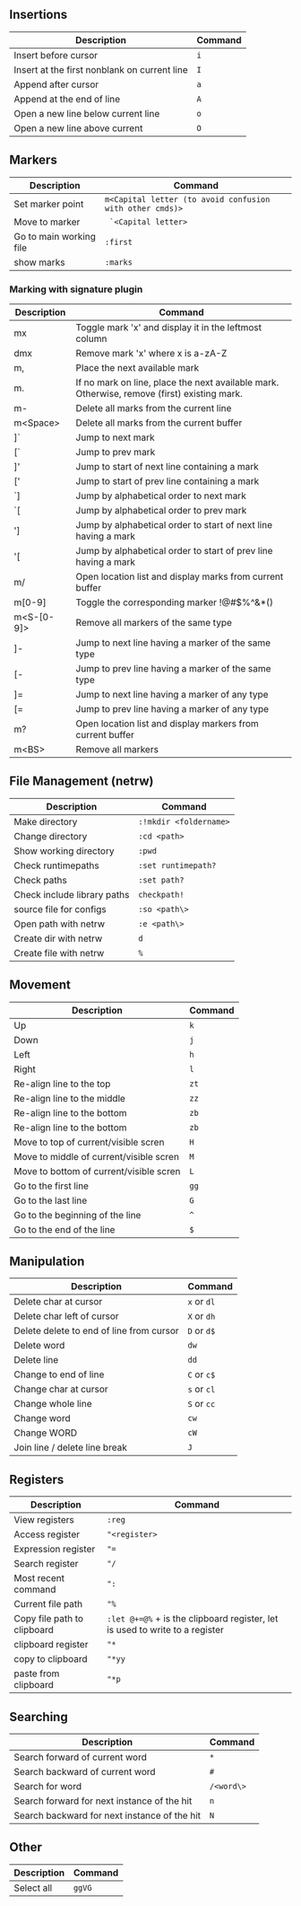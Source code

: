 
## Insertions
| Description				| Command								|
|---------------------------------------|-----------------------------------------------------------------------|
| Insert before cursor | `i` |
| Insert at the first nonblank on current line | `I` |
| Append after cursor | `a` |
| Append at the end of line | `A` |
| Open a new line below current line | `o` |
| Open a new line above current | `O` |


## Markers
| Description				| Command								|
|---------------------------------------|-----------------------------------------------------------------------|
| Set marker point 			| `m<Capital letter (to avoid confusion with other cmds)>`								|
| Move to marker 	| `` `<Capital letter>``	|
| Go to main working file 	| `:first`	|
| show marks | `:marks` |



### Marking with signature plugin
| Description				| Command								|
|---------------------------------------|-----------------------------------------------------------------------|
|mx|Toggle mark 'x' and display it in the leftmost column|
|dmx|Remove mark 'x' where x is a-zA-Z|
|m,|Place the next available mark|
|m.|If no mark on line, place the next available mark. Otherwise, remove (first) existing mark.|
|m-|Delete all marks from the current line|
|m\<Space\> |Delete all marks from the current buffer|
|]`|Jump to next mark|
|[`|Jump to prev mark|
|]'|Jump to start of next line containing a mark|
|['|Jump to start of prev line containing a mark|
|`]|Jump by alphabetical order to next mark|
|`[|Jump by alphabetical order to prev mark|
|']|Jump by alphabetical order to start of next line having a mark|
|'[|Jump by alphabetical order to start of prev line having a mark|
|m/|Open location list and display marks from current buffer|
|m[0-9] | Toggle the corresponding marker !@#$%^&*()|
|m<S-[0-9]> | Remove all markers of the same type|
|]-|Jump to next line having a marker of the same type|
|[-|Jump to prev line having a marker of the same type|
|]=|Jump to next line having a marker of any type|
|[=|Jump to prev line having a marker of any type|
|m?|Open location list and display markers from current buffer|
|m\<BS\>|Remove all markers|


## File Management (netrw)

| Description				| Command								|
|---------------------------------------|-----------------------------------------------------------------------|
| Make directory 			| `:!mkdir <foldername>`								|
| Change directory 	| `:cd <path>`	|
| Show working directory | `:pwd` |
| Check runtimepaths | `:set runtimepath?` |
| Check paths | `:set path?` |
| Check include library paths | `checkpath!` |
| source file for configs | `:so <path\>` |
| Open path with netrw 	| `:e <path\>`	|
| Create dir with netrw 	| `d`	|
| Create file with netrw 	| `%`	|


## Movement
| Description				| Command								|
|---------------------------------------|-----------------------------------------------------------------------|
| Up 			| `k`								|
| Down 			| `j`								|
| Left 			| `h`								|
| Right 			| `l`								|
| Re-align line to the top 			| `zt`								|
| Re-align line to the middle 			| `zz`								|
| Re-align line to the bottom 			| `zb`								|
| Re-align line to the bottom 			| `zb`								|
| Move to top of current/visible scren | `H` |
| Move to middle of current/visible scren | `M` |
| Move to bottom of current/visible scren | `L` |
| Go to the first line 			| `gg`								|
| Go to the last line 			| `G`								|
| Go to the beginning of the line			| `^`								|
| Go to the end of the line			| `$`								|
 
## Manipulation
| Description				| Command								|
|---------------------------------------|-----------------------------------------------------------------------|
| Delete char at cursor 			| `x` or `dl`	|
| Delete char left of cursor 			| `X` or `dh`	|
| Delete delete to end of line from cursor 			| `D` or `d$`	|
| Delete word 			| `dw`	|
| Delete line 			| `dd`	|
| Change to end of line 			| `C` or `c$`	|
| Change char at cursor 			| `s` or `cl`	|
| Change whole line 			| `S` or `cc`	|
| Change word 			| `cw`	|
| Change WORD 			| `cW`	|
| Join line / delete line break | `J` |

## Registers
| Description				| Command								|
|---------------------------------------|-----------------------------------------------------------------------|
| View registers 			| `:reg`								|
| Access register | `"<register>` |
| Expression register | `"=` |
| Search register | `"/` |
| Most recent command | `":` |
| Current file path | `"%` |
| Copy file path to clipboard | `:let @+=@%` + is the clipboard register, let is used to write to a register |
| clipboard register | `"*` |
| copy to clipboard | `"*yy` |
| paste from clipboard | `"*p` |


## Searching
| Description				| Command								|
|---------------------------------------|-----------------------------------------------------------------------|
| Search forward of current word 			| `*`								|
| Search backward of current word 			| `#`								|
| Search for word | `/<word\>` |
| Search forward for next instance of the hit | `n` |
| Search backward for next instance of the hit | `N` |


## Other
| Description				| Command								|
|---------------------------------------|-----------------------------------------------------------------------|
| Select all 			| `ggVG`								|


